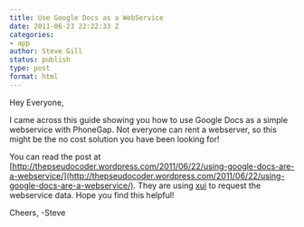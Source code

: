 ```yaml
---
title: Use Google Docs as a WebService
date: 2011-06-23 22:22:33 Z
categories:
- app
author: Steve Gill
status: publish
type: post
format: html
---
```


Hey Everyone,

I came across this guide showing you how to use Google Docs as a simple webservice with PhoneGap. Not everyone can rent a webserver, so this might be the no cost solution you have been looking for!

You can read the post at [http://thepseudocoder.wordpress.com/2011/06/22/using-google-docs-are-a-webservice/](http://thepseudocoder.wordpress.com/2011/06/22/using-google-docs-are-a-webservice/). They are using [xui](http://xuijs.com/) to request the webservice data. Hope you find this helpful!

Cheers,
-Steve

